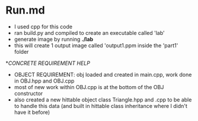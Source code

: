# Run.md

- I used cpp for this code
- ran build.py and compiled to create an executable called 'lab'
- generate image by running **./lab**
- this will create 1 output image called 'output1.ppm inside the 'part1' folder

**CONCRETE REQUIREMENT HELP*
- OBJECT REQUIREMENT: obj loaded and created in main.cpp, work done in OBJ.hpp and OBJ.cpp
- most of new work within OBJ.cpp is at the bottom of the OBJ constructor
- also created a new hittable object class Triangle.hpp and .cpp to be able to handle this data (and built in hittable class inheritance where I didn't have it before)
